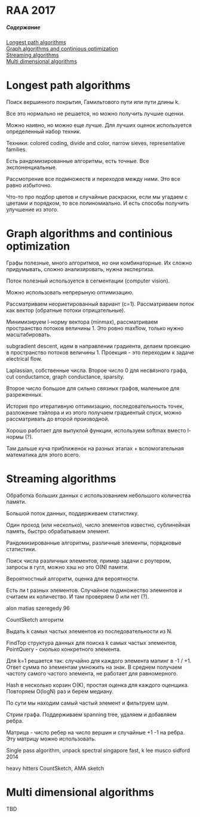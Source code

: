 #  RAA 2017

##### Содержание
[Longest path algorithms](#longestpath)  
[Graph algorithms and continious optimization](#graph)  
[Streaming algorithms](#stream)  
[Multi dimensional algorithms](#multidim)  

<a name="longestpath"/>

# Longest path algorithms
Поиск вершинного покрытия, Гамильтового пути или пути длины k. 

Все это нормально не решается, но можно получить лучшие оценки.

Можно наивно, но можно еще лучше. Для лучших оценок используется определенный набор техник.

Техники: colored coding, divide and color, narrow sieves, representative families.

Есть рандомизированные алгоритмы, есть точные. Все экспоненциальные.

Рассмотрение все подмножеств и переходов между ними. Это все равно избыточно. 

Что-то про подбор цветов и случайные раскраски, если мы угадаем с цветами и порядком, то все полиномиально. И есть способы получить улучшение из этого.

<a name="graph"/>

# Graph algorithms and continious optimization
Графы полезные, много алгоритмов, но они комбинаторные. Их сложно придумывать, сложно анализировать, нужна экспертиза.

Поток полезный используется в сегментации (computer vision).

Можно использовать непрерыную оптимизацию. 

Рассматриваем неориетированный вариант (c=1). Рассматриваем поток как вектор (обратные потоки отрицательные). 

Минимизируем l-норму вектора (minmax), рассматриваем пространство потоков величины 1. Это ровно maxflow, только нужно масштабировать.

subgradient descent, идем в направлении градиента, делаем проекцию в пространство потоков величины 1. Проекция - это переходим к задаче electrical flow.

Laplassian, собственные числа. Второе число 0 для несвязного графа, cut conductamce, graph conductance, sparsity.

Второе число большое для сильно связных графов, маленькое для разреженных.

История про итеративную оптимизацию, последовательность точек, разложение тэйлора и из этого получаем градиентый спуск, можно рассматривать до второй производной.

Хорошо работает для выпуклой функции, используем softmax вместо l-нормы (?).

Там дальше куча приближенок на разных этапах + вспомогательная математика для этого всего.

<a name="stream"/>

# Streaming algorithms
Обработка больших данных с использованием небольшого количества памяти.

Большой поток данных, поддерживаем статистику.

Один проход (или несколько), число элементов известно, сублинейная память, быстро обрабатываем элемент.

Рандомизированные алгоритмы, различные элементы, порядковые статистики.

Поиск числа различных элементов, пример задачи с роутером, запросы в гугл, можно хэш но это O(N) памяти.

Вероятностный алгоритм, оценка для вероятности.

Есть ли t разных элементов. Случайное подмножество элементов и считаем их количество. И там проверяем 0 или нет (?).

alon matias szeregedy 96

CountSketch алгоритм

Выдать k самых частых элементов из последовательности из N.

FindTop структура данных для поиска k самых частых элементов, PointQuery - сколько конкретного элемента.

Для k=1 решается так: случайно для каждого элемента мапинг в -1 / +1. Ответ сумма по элементам умножить на знак. В среднем получаем частоту самого частого элемента, не работает для равномерного.

Hash в несколько корзин O(K), простая оценка для каждого оценщика. Повторяем O(logN) раз и берем медиану.

По сути мы находим самый частый элемент и фильтруем шум.

Стрим графа. Поддерживаем spanning tree, удаляем и добавляем ребра.

Матрица - число ребер на число вершин и случайные +1 -1 на ребра. Эту матрицу можно использовать.

Single pass algorithm, unpack spectral singapore fast, k lee musco sidford 2014

heavy hitters CountSketch, AMA sketch

<a name="multidim"/>

# Multi dimensional algorithms
TBD
